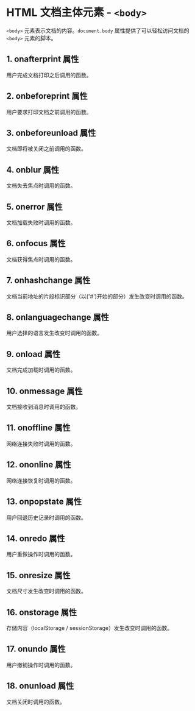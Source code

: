 # HTML 文档主体元素 - `<body>`

`<body>` 元素表示文档的内容。`document.body` 属性提供了可以轻松访问文档的 `<body>` 元素的脚本。

## 1. onafterprint 属性

用户完成文档打印之后调用的函数。

## 2. onbeforeprint 属性

用户要求打印文档之前调用的函数。

## 3. onbeforeunload 属性

文档即将被关闭之前调用的函数。

## 4. onblur 属性

文档失去焦点时调用的函数。

## 5. onerror 属性

文档加载失败时调用的函数。

## 6. onfocus 属性

文档获得焦点时调用的函数。

## 7. onhashchange 属性

文档当前地址的片段标识部分（以('#')开始的部分）发生改变时调用的函数。

## 8. onlanguagechange 属性

用户选择的语言发生改变时调用的函数。

## 9. onload 属性

文档完成加载时调用的函数。

## 10. onmessage 属性

文档接收到消息时调用的函数。

## 11. onoffline 属性

网络连接失败时调用的函数。

## 12. ononline 属性

网络连接恢复时调用的函数。

## 13. onpopstate 属性

用户回退历史记录时调用的函数。

## 14. onredo 属性

用户重做操作时调用的函数。

## 15. onresize 属性

文档尺寸发生改变时调用的函数。

## 16. onstorage 属性

存储内容（localStorage / sessionStorage）发生改变时调用的函数。

## 17. onundo 属性

用户撤销操作时调用的函数。

## 18. onunload 属性

文档关闭时调用的函数。
